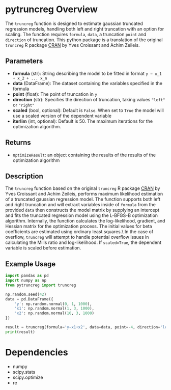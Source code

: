 # pytruncreg Overview
The `truncreg` function is designed to estimate gaussian truncated regression models, handling both left and right truncation with an option for scaling. The function requires `formula`, `data`, a truncation `point` and `direction` of truncation. This python package is a translation of the original `truncreg` R package [CRAN](https://cran.r-project.org/web/packages/truncreg/index.html) by Yves Croissant and Achim Zeileis.

## Parameters
- **formula** (str): String describing the model to be fitted in format `y ~ x_1 + x_2 + ... x_n`
- **data** (DataFrame): The dataset containing the variables specified in the formula
- **point** (float): The point of truncation in `y`
- **direction** (str): Specifies the direction of truncation, taking values `"left"` or `"right"`
- **scaled** (bool, optional): Default is `False`. When set to `True` the model will use a scaled version of the dependent variable
- **iterlim** (int, optional): Default is 50. The maximum iterations for the optimization algorithm.

## Returns
- `OptimizeResult`: an object containing the results of the results of the optimization algorithm

## Description
The `truncreg` function based on the original `truncreg` R package [CRAN](https://cran.r-project.org/web/packages/truncreg/index.html) by Yves Croissant and Achim Zeileis, performs maximum likelihood estimation of a truncated gaussian regression model. The function supports both left and right truncation and will extract variables inside of `formula` from the provided `data` then constructs the model matrix by supplying an intercept and fits the truncated regression model using the L-BFGS-B optimization algorithm. Internally, the function calculates the log-likelihood, gradient, and Hessian matrix for the optimization process. The initial values for beta coefficients are estimated using ordinary least squares.\\
In the case of overflow, `truncreg` will attempt to handle potential overflow issues in calculating the Mills ratio and log-likelihood. If `scaled=True`, the dependent variable is scaled before estimation.

## Example Usage
```python
import pandas as pd
import numpy as np
from pytruncreg import truncreg

np.random.seed(42)
data = pd.DataFrame({
    'y': np.random.normal(0, 1, 1000),
    'x1': np.random.normal(1, 3, 1000),
    'x2': np.random.normal(10, 3, 1000)
})

result = truncreg(formula='y~x1+x2', data=data, point=-4, direction='left')
print(result)
```

# Dependencies
- numpy
- scipy.stats
- scipy.optimize
- re